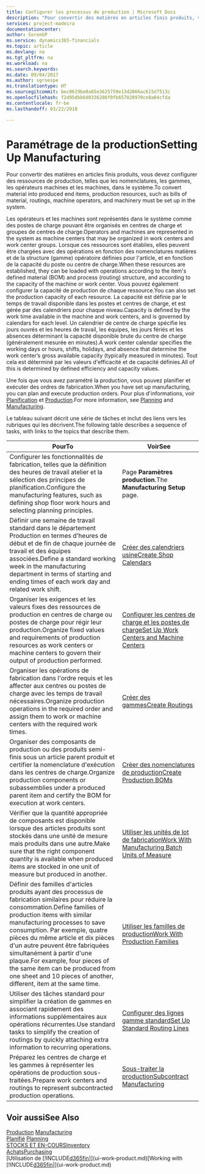 ```yaml
---
title: Configurer les processus de production | Microsoft Docs
description: "Pour convertir des matières en articles finis produits, vous devez configurer des ressources de production, telles que les nomenclatures, les gammes, les opérateurs machines et les machines, dans le système."
services: project-madeira
documentationcenter: 
author: SorenGP
ms.service: dynamics365-financials
ms.topic: article
ms.devlang: na
ms.tgt_pltfrm: na
ms.workload: na
ms.search.keywords: 
ms.date: 09/04/2017
ms.author: sgroespe
ms.translationtype: HT
ms.sourcegitcommit: bec0619be0a65e3625759e13d2866ac615d7513c
ms.openlocfilehash: f2d95dbb6d0336286f0fb657028970ce8a04cfda
ms.contentlocale: fr-be
ms.lasthandoff: 03/22/2018

---
```

# <a name="setting-up-manufacturing"></a><span data-ttu-id="d91cc-103">Paramétrage de la production</span><span class="sxs-lookup"><span data-stu-id="d91cc-103">Setting Up Manufacturing</span></span>
<span data-ttu-id="d91cc-104">Pour convertir des matières en articles finis produits, vous devez configurer des ressources de production, telles que les nomenclatures, les gammes, les opérateurs machines et les machines, dans le système.</span><span class="sxs-lookup"><span data-stu-id="d91cc-104">To convert material into produced end items, production resources, such as bills of material, routings, machine operators, and machinery must be set up in the system.</span></span>

<span data-ttu-id="d91cc-105">Les opérateurs et les machines sont représentés dans le système comme des postes de charge pouvant être organisés en centres de charge et groupes de centres de charge.</span><span class="sxs-lookup"><span data-stu-id="d91cc-105">Operators and machines are represented in the system as machine centers that may be organized in work centers and work center groups.</span></span> <span data-ttu-id="d91cc-106">Lorsque ces ressources sont établies, elles peuvent être chargées avec des opérations en fonction des nomenclatures matières et de la structure (gamme) opératoire définies pour l'article, et en fonction de la capacité du poste ou centre de charge.</span><span class="sxs-lookup"><span data-stu-id="d91cc-106">When these resources are established, they can be loaded with operations according to the item's defined material (BOM) and process (routing) structure, and according to the capacity of the machine or work center.</span></span> <span data-ttu-id="d91cc-107">Vous pouvez également configurer la capacité de production de chaque ressource.</span><span class="sxs-lookup"><span data-stu-id="d91cc-107">You can also set the production capacity of each resource.</span></span> <span data-ttu-id="d91cc-108">La capacité est définie par le temps de travail disponible dans les postes et centres de charge, et est gérée par des calendriers pour chaque niveau.</span><span class="sxs-lookup"><span data-stu-id="d91cc-108">Capacity is defined by the work time available in the machine and work centers, and is governed by calendars for each level.</span></span> <span data-ttu-id="d91cc-109">Un calendrier de centre de charge spécifie les jours ouvrés et les heures de travail, les équipes, les jours fériés et les absences déterminant la capacité disponible brute du centre de charge (généralement mesurée en minutes).</span><span class="sxs-lookup"><span data-stu-id="d91cc-109">A work center calendar specifies the working days or hours, shifts, holidays, and absence that determine the work center’s gross available capacity (typically measured in minutes).</span></span> <span data-ttu-id="d91cc-110">Tout cela est déterminé par les valeurs d'efficacité et de capacité définies.</span><span class="sxs-lookup"><span data-stu-id="d91cc-110">All of this is determined by defined efficiency and capacity values.</span></span>  

<span data-ttu-id="d91cc-111">Une fois que vous avez paramétré la production, vous pouvez planifier et exécuter des ordres de fabrication.</span><span class="sxs-lookup"><span data-stu-id="d91cc-111">When you have set up manufacturing, you can plan and execute production orders.</span></span> <span data-ttu-id="d91cc-112">Pour plus d'informations, voir [Planification](production-planning.md) et [Production](production-manage-manufacturing.md).</span><span class="sxs-lookup"><span data-stu-id="d91cc-112">For more information, see [Planning](production-planning.md) and [Manufacturing](production-manage-manufacturing.md).</span></span>  

 <span data-ttu-id="d91cc-113">Le tableau suivant décrit une série de tâches et inclut des liens vers les rubriques qui les décrivent.</span><span class="sxs-lookup"><span data-stu-id="d91cc-113">The following table describes a sequence of tasks, with links to the topics that describe them.</span></span>   

|<span data-ttu-id="d91cc-114">**Pour**</span><span class="sxs-lookup"><span data-stu-id="d91cc-114">**To**</span></span>|<span data-ttu-id="d91cc-115">**Voir**</span><span class="sxs-lookup"><span data-stu-id="d91cc-115">**See**</span></span>|  
|------------|-------------|  
|<span data-ttu-id="d91cc-116">Configurer les fonctionnalités de fabrication, telles que la définition des heures de travail atelier et la sélection des principes de planification.</span><span class="sxs-lookup"><span data-stu-id="d91cc-116">Configure the manufacturing features, such as defining shop floor work hours and selecting planning principles.</span></span>|<span data-ttu-id="d91cc-117">Page **Paramètres production**.</span><span class="sxs-lookup"><span data-stu-id="d91cc-117">The **Manufacturing Setup** page.</span></span>|  
|<span data-ttu-id="d91cc-118">Définir une semaine de travail standard dans le département Production en termes d'heures de début et de fin de chaque journée de travail et des équipes associées.</span><span class="sxs-lookup"><span data-stu-id="d91cc-118">Define a standard working week in the manufacturing department in terms of starting and ending times of each work day and related work shift.</span></span>|[<span data-ttu-id="d91cc-119">Créer des calendriers usine</span><span class="sxs-lookup"><span data-stu-id="d91cc-119">Create Shop Calendars</span></span>](production-how-to-create-work-center-calendars.md)|  
|<span data-ttu-id="d91cc-120">Organiser les exigences et les valeurs fixes des ressources de production en centres de charge ou postes de charge pour régir leur production.</span><span class="sxs-lookup"><span data-stu-id="d91cc-120">Organize fixed values and requirements of production resources as work centers or machine centers to govern their output of production performed.</span></span>|[<span data-ttu-id="d91cc-121">Configurer les centres de charge et les postes de charge</span><span class="sxs-lookup"><span data-stu-id="d91cc-121">Set Up Work Centers and Machine Centers</span></span>](production-how-to-set-up-work-and-machine-centers.md)|
|<span data-ttu-id="d91cc-122">Organiser les opérations de fabrication dans l'ordre requis et les affecter aux centres ou postes de charge avec les temps de travail nécessaires.</span><span class="sxs-lookup"><span data-stu-id="d91cc-122">Organize production operations in the required order and assign them to work or machine centers with the required work times.</span></span>|[<span data-ttu-id="d91cc-123">Créer des gammes</span><span class="sxs-lookup"><span data-stu-id="d91cc-123">Create Routings</span></span>](production-how-to-create-routings.md)|
|<span data-ttu-id="d91cc-124">Organiser des composants de production ou des produits semi-finis sous un article parent produit et certifier la nomenclature d'exécution dans les centres de charge.</span><span class="sxs-lookup"><span data-stu-id="d91cc-124">Organize production components or subassemblies under a produced parent item and certify the BOM for execution at work centers.</span></span>|[<span data-ttu-id="d91cc-125">Créer des nomenclatures de production</span><span class="sxs-lookup"><span data-stu-id="d91cc-125">Create Production BOMs</span></span>](production-how-to-create-production-boms.md)|
|<span data-ttu-id="d91cc-126">Vérifier que la quantité appropriée de composants est disponible lorsque des articles produits sont stockés dans une unité de mesure mais produits dans une autre.</span><span class="sxs-lookup"><span data-stu-id="d91cc-126">Make sure that the right component quantity is available when produced items are stocked in one unit of measure but produced in another.</span></span>|[<span data-ttu-id="d91cc-127">Utiliser les unités de lot de fabrication</span><span class="sxs-lookup"><span data-stu-id="d91cc-127">Work With Manufacturing Batch Units of Measure</span></span>](production-how-to-use-the-manufacturing-batch-unit-of-measure.md)|  
|<span data-ttu-id="d91cc-128">Définir des familles d'articles produits ayant des processus de fabrication similaires pour réduire la consommation.</span><span class="sxs-lookup"><span data-stu-id="d91cc-128">Define families of production items with similar manufacturing processes to save consumption.</span></span> <span data-ttu-id="d91cc-129">Par exemple, quatre pièces du même article et dix pièces d'un autre peuvent être fabriquées simultanément à partir d'une plaque.</span><span class="sxs-lookup"><span data-stu-id="d91cc-129">For example, four pieces of the same item can be produced from one sheet and 10 pieces of another, different, item at the same time.</span></span>|[<span data-ttu-id="d91cc-130">Utiliser les familles de production</span><span class="sxs-lookup"><span data-stu-id="d91cc-130">Work With Production Families</span></span>](production-how-work-family.md)|
|<span data-ttu-id="d91cc-131">Utiliser des tâches standard pour simplifier la création de gammes en associant rapidement des informations supplémentaires aux opérations récurrentes.</span><span class="sxs-lookup"><span data-stu-id="d91cc-131">Use standard tasks to simplify the creation of routings by quickly attaching extra information to recurring operations.</span></span>|[<span data-ttu-id="d91cc-132">Configurer des lignes gamme standard</span><span class="sxs-lookup"><span data-stu-id="d91cc-132">Set Up Standard Routing Lines</span></span>](production-how-set-up-standard-routing-lines.md)|  
|<span data-ttu-id="d91cc-133">Préparez les centres de charge et les gammes à représenter les opérations de production sous-traitées.</span><span class="sxs-lookup"><span data-stu-id="d91cc-133">Prepare work centers and routings to represent subcontracted production operations.</span></span>|[<span data-ttu-id="d91cc-134">Sous-traiter la production</span><span class="sxs-lookup"><span data-stu-id="d91cc-134">Subcontract Manufacturing</span></span>](production-how-to-subcontract-manufacturing.md)|  

## <a name="see-also"></a><span data-ttu-id="d91cc-135">Voir aussi</span><span class="sxs-lookup"><span data-stu-id="d91cc-135">See Also</span></span>
<span data-ttu-id="d91cc-136">[Production](production-manage-manufacturing.md)  </span><span class="sxs-lookup"><span data-stu-id="d91cc-136">[Manufacturing](production-manage-manufacturing.md)  </span></span>  
<span data-ttu-id="d91cc-137">[Planifié](production-planning.md) </span><span class="sxs-lookup"><span data-stu-id="d91cc-137">[Planning](production-planning.md) </span></span>  
[<span data-ttu-id="d91cc-138">STOCKS ET EN-COURS</span><span class="sxs-lookup"><span data-stu-id="d91cc-138">Inventory</span></span>](inventory-manage-inventory.md)  
[<span data-ttu-id="d91cc-139">Achats</span><span class="sxs-lookup"><span data-stu-id="d91cc-139">Purchasing</span></span>](purchasing-manage-purchasing.md)  
<span data-ttu-id="d91cc-140">[Utilisation de [!INCLUDE[d365fin](includes/d365fin_md.md)]](ui-work-product.md)</span><span class="sxs-lookup"><span data-stu-id="d91cc-140">[Working with [!INCLUDE[d365fin](includes/d365fin_md.md)]](ui-work-product.md)</span></span>

